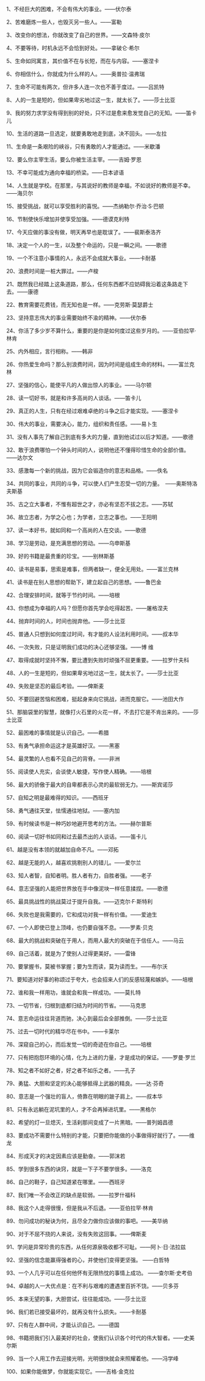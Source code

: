 1、不经巨大的困难，不会有伟大的事业。——伏尔泰

2、苦难磨炼一些人，也毁灭另一些人。——富勒

3、改变你的想法，你就改变了自己的世界。——文森特·皮尔

4、不要等待，时机永远不会恰到好处。——拿破仑·希尔

5、生命如同寓言，其价值不在与长短，而在与内容。——塞涅卡

6、你相信什么，你就成为什么样的人。——奥普拉·温弗瑞

7、生命不可能有两次，但许多人连一次也不善于度过。——吕凯特

8、人的一生是短的，但如果卑劣地过这一生，就太长了。——莎士比亚

9、我的努力求学没有得到别的好处，只不过是愈来愈发觉自己的无知。——笛卡儿

10、生活的道路一旦选定，就要勇敢地走到底，决不回头。——左拉

11、生命是一条艰险的峡谷，只有勇敢的人才能通过。——米歇潘

12、要么你主宰生活，要么你被生活主宰。——吉姆·罗恩

13、不幸可能成为通向幸福的桥梁。——日本谚语

14、人生就是学校。在那里，与其说好的教师是幸福，不如说好的教师是不幸。——海贝尔

15、接受挑战，就可以享受胜利的喜悦。——杰纳勒尔·乔治·S·巴顿

16、节制使快乐增加并使享受加强。——德谟克利特

17、今天应做的事没有做，明天再早也是耽误了。——裴斯泰洛齐

18、决定一个人的一生，以及整个命运的，只是一瞬之间。——歌德

19、一个不注意小事情的人，永远不会成就大事业。——卡耐基

20、浪费时间是一桩大罪过。——卢梭

21、既然我已经踏上这条道路，那么，任何东西都不应妨碍我沿着这条路走下去。——康德

22、教育需要花费钱，而无知也是一样。——克劳斯·莫瑟爵士

23、坚持意志伟大的事业需要始终不渝的精神。——伏尔泰

24、你活了多少岁不算什么，重要的是你是如何度过这些岁月的。——亚伯拉罕·林肯

25、内外相应，言行相称。——韩非

26、你热爱生命吗？那么别浪费时间，因为时间是组成生命的材料。——富兰克林

27、坚强的信心，能使平凡的人做出惊人的事业。——马尔顿

28、读一切好书，就是和许多高尚的人谈话。——笛卡儿

29、真正的人生，只有在经过艰难卓绝的斗争之后才能实现。——塞涅卡

30、伟大的事业，需要决心，能力，组织和责任感。——易卜生

31、没有人事先了解自己到底有多大的力量，直到他试过以后才知道。——歌德

32、敢于浪费哪怕一个钟头时间的人，说明他还不懂得珍惜生命的全部价值。——达尔文

33、感激每一个新的挑战，因为它会锻造你的意志和品格。——佚名

34、共同的事业，共同的斗争，可以使人们产生忍受一切的力量。　——奥斯特洛夫斯基

35、古之立大事者，不惟有超世之才，亦必有坚忍不拔之志。——苏轼

36、故立志者，为学之心也；为学者，立志之事也。——王阳明

37、读一本好书，就如同和一个高尚的人在交谈。——歌德

38、学习是劳动，是充满思想的劳动。——乌申斯基

39、好的书籍是最贵重的珍宝。——别林斯基

40、读书是易事，思索是难事，但两者缺一，便全无用处。——富兰克林

41、读书是在别人思想的帮助下，建立起自己的思想。——鲁巴金

42、合理安排时间，就等于节约时间。——培根

43、你想成为幸福的人吗？但愿你首先学会吃得起苦。——屠格涅夫

44、抛弃时间的人，时间也抛弃他。——莎士比亚

45、普通人只想到如何度过时间，有才能的人设法利用时间。——叔本华

46、一次失败，只是证明我们成功的决心还够坚强。——博 维

47、取得成就时坚持不懈，要比遭到失败时顽强不屈更重要。——拉罗什夫科

48、人的一生是短的，但如果卑劣地过这一生，就太长了。——莎士比亚

49、失败是坚忍的最后考验。——俾斯麦

50、不要回避苦恼和困难，挺起身来向它挑战，进而克服它。——池田大作

51、那脑袋里的智慧，就像打火石里的火花一样，不去打它是不肯出来的。——莎士比亚

52、最困难的事情就是认识自己。——希腊

53、有勇气承担命运这才是英雄好汉。——黑塞

54、最灵繁的人也看不见自己的背脊。——非洲

55、阅读使人充实，会谈使人敏捷，写作使人精确。——培根

56、最大的骄傲于最大的自卑都表示心灵的最软弱无力。——斯宾诺莎

57、自知之明是最难得的知识。——西班牙

58、勇气通往天堂，怯懦通往地狱。——塞内加

59、有时候读书是一种巧妙地避开思考的方法。——赫尔普斯

60、阅读一切好书如同和过去最杰出的人谈话。——笛卡儿

61、越是没有本领的就越加自命不凡。——邓拓

62、越是无能的人，越喜欢挑剔别人的错儿。——爱尔兰

63、知人者智，自知者明。胜人者有力，自胜者强。——老子

64、意志坚强的人能把世界放在手中像泥块一样任意揉捏。——歌德

65、最具挑战性的挑战莫过于提升自我。——迈克尔·F·斯特利

66、失败也是我需要的，它和成功对我一样有价值。——爱迪生

67、一个人即使已登上顶峰，也仍要自强不息。——罗素·贝克

68、最大的挑战和突破在于用人，而用人最大的突破在于信任人。——马云

69、自己活着，就是为了使别人过得更美好。——雷锋

70、要掌握书，莫被书掌握；要为生而读，莫为读而生。——布尔沃

71、要知道对好事的称颂过于夸大，也会招来人们的反感轻蔑和嫉妒。——培根

72、谁和我一样用功，谁就会和我一样成功。——莫扎特

73、一切节省，归根到底都归结为时间的节省。——马克思

74、意志命运往往背道而驰，决心到最后会全部推倒。——莎士比亚

75、过去一切时代的精华尽在书中。——卡莱尔

76、深窥自己的心，而后发觉一切的奇迹在你自己。——培根

77、只有把抱怨环境的心情，化为上进的力量，才是成功的保证。——罗曼·罗兰

78、知之者不如好之者，好之者不如乐之者。——孔子

79、勇猛、大胆和坚定的决心能够抵得上武器的精良。——达·芬奇

80、意志是一个强壮的盲人，倚靠在明眼的跛子肩上。——叔本华

81、只有永远躺在泥坑里的人，才不会再掉进坑里。——黑格尔

82、希望的灯一旦熄灭，生活刹那间变成了一片黑暗。——普列姆昌德

83、要成功不需要什么特别的才能，只要把你能做的小事做得好就行了。——维龙

84、形成天才的决定因素应该是勤奋。——郭沫若

85、学到很多东西的诀窍，就是一下子不要学很多。——洛克

86、自己的鞋子，自己知道紧在哪里。——西班牙

87、我们唯一不会改正的缺点是软弱。——拉罗什福科

88、我这个人走得很慢，但是我从不后退。——亚伯拉罕·林肯

89、勿问成功的秘诀为何，且尽全力做你应该做的事吧。——美华纳

90、对于不屈不挠的人来说，没有失败这回事。——俾斯麦

91、学问是异常珍贵的东西，从任何源泉吸收都不可耻。——阿卜·日·法拉兹

92、坚强的信念能赢得强者的心，并使他们变得更坚强。 ——白哲特

93、一个人几乎可以在任何他怀有无限热忱的事情上成功。 ——查尔斯·史考伯

94、卓越的人一大优点是：在不利与艰难的遭遇里百折不饶。——贝多芬

95、本来无望的事，大胆尝试，往往能成功。——莎士比亚

96、我们若已接受最坏的，就再没有什么损失。——卡耐基

97、只有在人群中间，才能认识自己。——德国

98、书籍把我们引入最美好的社会，使我们认识各个时代的伟大智者。——史美尔斯

99、当一个人用工作去迎接光明，光明很快就会来照耀着他。——冯学峰

100、如果你能做梦，你就能实现它。——吉格·金克拉
